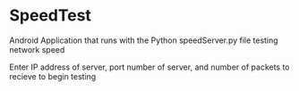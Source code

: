 # SpeedTest

Android Application that runs with the Python speedServer.py file testing network speed

Enter IP address of server, port number of server, and number of packets to recieve to begin testing

